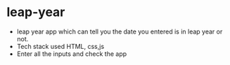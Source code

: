 # leap-year
 * leap year app which can tell you the date you entered is in leap year or not.
 * Tech stack used HTML, css,js
 * Enter all the inputs and check the app